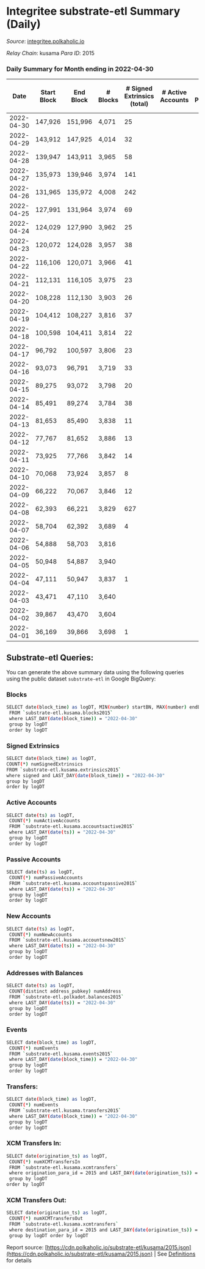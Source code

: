 # Integritee substrate-etl Summary (Daily)

_Source_: [integritee.polkaholic.io](https://integritee.polkaholic.io)

*Relay Chain*: kusama
*Para ID*: 2015



### Daily Summary for Month ending in 2022-04-30


| Date | Start Block | End Block | # Blocks | # Signed Extrinsics (total) | # Active Accounts | # Passive | # New | # Addresses with Balances | # Events | # Transfers | # XCM Transfers In | # XCM Transfers Out | Issues | 
| ---- | ----------- | --------- | -------- | --------------------------- | ----------------- | --------- | ----- | ------------------------- | -------- | ----------- | ------------------ | ------------------- | ------ |
| 2022-04-30 | 147,926 | 151,996 | 4,071 | 25 |  |  |  | 11,233 | 8,269 | 13 ($1,187.30) |   |   |  |
| 2022-04-29 | 143,912 | 147,925 | 4,014 | 32 |  |  |  | 11,230 | 8,194 | 16 ($6,019.32) |   |   |  |
| 2022-04-28 | 139,947 | 143,911 | 3,965 | 58 |  |  |  | 11,228 | 8,229 | 38 ($1,946.68) |   |   |  |
| 2022-04-27 | 135,973 | 139,946 | 3,974 | 141 |  |  |  | 11,224 | 8,680 | 126 ($119,846.73) |   |   |  |
| 2022-04-26 | 131,965 | 135,972 | 4,008 | 242 |  |  |  | 11,219 | 9,241 | 226 ($3,506.84) |   |   |  |
| 2022-04-25 | 127,991 | 131,964 | 3,974 | 69 |  |  |  | 11,210 | 9,312 | 309 ($50,130.73) |   |   |  |
| 2022-04-24 | 124,029 | 127,990 | 3,962 | 25 |  |  |  | 10,963 | 8,053 | 14 ($13,966.03) |   |   |  |
| 2022-04-23 | 120,072 | 124,028 | 3,957 | 38 |  |  |  | 10,962 | 8,108 | 18 ($15,569.07) |   |   |  |
| 2022-04-22 | 116,106 | 120,071 | 3,966 | 41 |  |  |  | 10,958 | 8,154 | 23 ($819.29) |   |   |  |
| 2022-04-21 | 112,131 | 116,105 | 3,975 | 23 |  |  |  | 10,953 | 8,067 | 10 ($477.02) |   |   |  |
| 2022-04-20 | 108,228 | 112,130 | 3,903 | 26 |  |  |  | 10,952 | 7,952 | 13 ($647.16) |   |   |  |
| 2022-04-19 | 104,412 | 108,227 | 3,816 | 37 |  |  |  | 10,948 | 7,817 | 19 ($9,691.71) |   |   |  |
| 2022-04-18 | 100,598 | 104,411 | 3,814 | 22 |  |  |  | 10,944 | 7,744 | 12 ($19,493.37) |   |   |  |
| 2022-04-17 | 96,792 | 100,597 | 3,806 | 23 |  |  |  | 10,942 | 7,723 | 5 ($1,633.71) |   |   |  |
| 2022-04-16 | 93,073 | 96,791 | 3,719 | 33 |  |  |  | 10,942 | 7,611 | 19 ($13,251.55) |   |   |  |
| 2022-04-15 | 89,275 | 93,072 | 3,798 | 20 |  |  |  | 10,940 | 7,700 | 12 ($200,926.89) |   |   |  |
| 2022-04-14 | 85,491 | 89,274 | 3,784 | 38 |  |  |  | 10,936 | 7,775 | 27 ($660,184.04) |   |   |  |
| 2022-04-13 | 81,653 | 85,490 | 3,838 | 11 |  |  |  | 10,930 | 7,731 | 4 ($1,318.44) |   |   |  |
| 2022-04-12 | 77,767 | 81,652 | 3,886 | 13 |  |  |  | 10,930 | 7,841 | 5 ($614.27) |   |   |  |
| 2022-04-11 | 73,925 | 77,766 | 3,842 | 14 |  |  |  | 10,930 | 7,756 | 3 ($241.25) |   |   |  |
| 2022-04-10 | 70,068 | 73,924 | 3,857 | 8 |  |  |  | 10,929 | 7,760 | 4 ($595.56) |   |   |  |
| 2022-04-09 | 66,222 | 70,067 | 3,846 | 12 |  |  |  | 10,929 | 7,754 | 4 ($644.66) |   |   |  |
| 2022-04-08 | 62,393 | 66,221 | 3,829 | 627 |  |  |  | 10,928 | 16,987 | 5 ($50.29) |   |   |  |
| 2022-04-07 | 58,704 | 62,392 | 3,689 | 4 |  |  |  | 1 | 7,396 |   |   |   |  |
| 2022-04-06 | 54,888 | 58,703 | 3,816 |  |  |  |  | 2 | 7,632 |   |   |   |  |
| 2022-04-05 | 50,948 | 54,887 | 3,940 |  |  |  |  | 2 | 7,880 |   |   |   |  |
| 2022-04-04 | 47,111 | 50,947 | 3,837 | 1 |  |  |  | 2 | 7,681 |   |   |   |  |
| 2022-04-03 | 43,471 | 47,110 | 3,640 |  |  |  |  | 1 | 7,280 |   |   |   |  |
| 2022-04-02 | 39,867 | 43,470 | 3,604 |  |  |  |  | 1 | 7,208 |   |   |   |  |
| 2022-04-01 | 36,169 | 39,866 | 3,698 | 1 |  |  |  | 1 | 7,402 |   |   |   |  |

## Substrate-etl Queries:
You can generate the above summary data using the following queries using the public dataset `substrate-etl` in Google BigQuery:

### Blocks
```bash
SELECT date(block_time) as logDT, MIN(number) startBN, MAX(number) endBN, COUNT(*) numBlocks 
 FROM `substrate-etl.kusama.blocks2015`  
 where LAST_DAY(date(block_time)) = "2022-04-30" 
 group by logDT 
 order by logDT
```

### Signed Extrinsics
```bash
SELECT date(block_time) as logDT, 
COUNT(*) numSignedExtrinsics 
FROM `substrate-etl.kusama.extrinsics2015`  
where signed and LAST_DAY(date(block_time)) = "2022-04-30" 
group by logDT 
order by logDT
```

### Active Accounts
```bash
SELECT date(ts) as logDT, 
 COUNT(*) numActiveAccounts 
 FROM `substrate-etl.kusama.accountsactive2015` 
 where LAST_DAY(date(ts)) = "2022-04-30" 
 group by logDT 
 order by logDT
```

### Passive Accounts
```bash
SELECT date(ts) as logDT, 
 COUNT(*) numPassiveAccounts 
 FROM `substrate-etl.kusama.accountspassive2015` 
 where LAST_DAY(date(ts)) = "2022-04-30" 
 group by logDT 
 order by logDT
```

### New Accounts
```bash
SELECT date(ts) as logDT, 
 COUNT(*) numNewAccounts 
 FROM `substrate-etl.kusama.accountsnew2015` 
 where LAST_DAY(date(ts)) = "2022-04-30" 
 group by logDT
 order by logDT
```

### Addresses with Balances
```bash
SELECT date(ts) as logDT,
 COUNT(distinct address_pubkey) numAddress 
 FROM `substrate-etl.polkadot.balances2015` 
 where LAST_DAY(date(ts)) = "2022-04-30" 
 group by logDT 
 order by logDT
```

### Events
```bash
SELECT date(block_time) as logDT, 
 COUNT(*) numEvents 
 FROM `substrate-etl.kusama.events2015` 
 where LAST_DAY(date(block_time)) = "2022-04-30" 
 group by logDT 
 order by logDT
```

### Transfers:
```bash
SELECT date(block_time) as logDT, 
 COUNT(*) numEvents 
 FROM `substrate-etl.kusama.transfers2015` 
 where LAST_DAY(date(block_time)) = "2022-04-30" 
 group by logDT 
 order by logDT
```

### XCM Transfers In:
```bash
SELECT date(origination_ts) as logDT, 
 COUNT(*) numXCMTransfersIn 
 FROM `substrate-etl.kusama.xcmtransfers` 
 where origination_para_id = 2015 and LAST_DAY(date(origination_ts)) = "2022-04-30" 
 group by logDT 
order by logDT
```

### XCM Transfers Out:
```bash
SELECT date(origination_ts) as logDT, 
 COUNT(*) numXCMTransfersOut 
 FROM `substrate-etl.kusama.xcmtransfers` 
 where destination_para_id = 2015 and LAST_DAY(date(origination_ts)) = "2022-04-30" 
 group by logDT order by logDT
```


Report source: [https://cdn.polkaholic.io/substrate-etl/kusama/2015.json](https://cdn.polkaholic.io/substrate-etl/kusama/2015.json) | See [Definitions](/DEFINITIONS.md) for details
